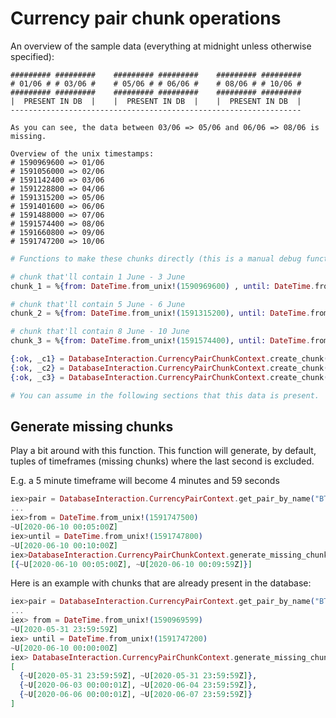 # Currency pair **chunk** operations

An overview of the sample data (everything at midnight unless otherwise specified):

```text
######### #########    ######### #########    ######### #########
# 01/06 # # 03/06 #    # 05/06 # # 06/06 #    # 08/06 # # 10/06 #
######### #########    ######### #########    ######### #########
|  PRESENT IN DB  |    |  PRESENT IN DB  |    |  PRESENT IN DB  |
-----------------------------------------------------------------

As you can see, the data between 03/06 => 05/06 and 06/06 => 08/06 is missing.

Overview of the unix timestamps:
# 1590969600 => 01/06
# 1591056000 => 02/06
# 1591142400 => 03/06
# 1591228800 => 04/06
# 1591315200 => 05/06
# 1591401600 => 06/06
# 1591488000 => 07/06
# 1591574400 => 08/06
# 1591660800 => 09/06
# 1591747200 => 10/06
```

```elixir
# Functions to make these chunks directly (this is a manual debug function! Don't use this directly):

# chunk that'll contain 1 June - 3 June
chunk_1 = %{from: DateTime.from_unix!(1590969600) , until: DateTime.from_unix!(1591142400)}

# chunk that'll contain 5 June - 6 June
chunk_2 = %{from: DateTime.from_unix!(1591315200), until: DateTime.from_unix!(1591401600)}

# chunk that'll contain 8 June - 10 June
chunk_3 = %{from: DateTime.from_unix!(1591574400), until: DateTime.from_unix!(1591747200)}

{:ok, _c1} = DatabaseInteraction.CurrencyPairChunkContext.create_chunk(chunk_1, pair, :i_am_aware_that_i_should_not_use_this_directly)
{:ok, _c2} = DatabaseInteraction.CurrencyPairChunkContext.create_chunk(chunk_2, pair, :i_am_aware_that_i_should_not_use_this_directly)
{:ok, _c3} = DatabaseInteraction.CurrencyPairChunkContext.create_chunk(chunk_3, pair, :i_am_aware_that_i_should_not_use_this_directly)

# You can assume in the following sections that this data is present.
```

## Generate missing chunks

Play a bit around with this function. This function will generate, by default, tuples of timeframes (missing chunks) where the last second is excluded.

E.g. a 5 minute timeframe will become 4 minutes and 59 seconds

```elixir
iex>pair = DatabaseInteraction.CurrencyPairContext.get_pair_by_name("BTC_USDT")
...
iex>from = DateTime.from_unix!(1591747500)
~U[2020-06-10 00:05:00Z]
iex>until = DateTime.from_unix!(1591747800)
~U[2020-06-10 00:10:00Z]
iex>DatabaseInteraction.CurrencyPairChunkContext.generate_missing_chunks(from, until)
[{~U[2020-06-10 00:05:00Z], ~U[2020-06-10 00:09:59Z]}]
```

Here is an example with chunks that are already present in the database:

```elixir
iex>pair = DatabaseInteraction.CurrencyPairContext.get_pair_by_name("BTC_USDT")
...
iex> from = DateTime.from_unix!(1590969599)
~U[2020-05-31 23:59:59Z]
iex> until = DateTime.from_unix!(1591747200)
~U[2020-06-10 00:00:00Z]
iex> DatabaseInteraction.CurrencyPairChunkContext.generate_missing_chunks(from, until, pair)
[
  {~U[2020-05-31 23:59:59Z], ~U[2020-05-31 23:59:59Z]},
  {~U[2020-06-03 00:00:01Z], ~U[2020-06-04 23:59:59Z]},
  {~U[2020-06-06 00:00:01Z], ~U[2020-06-07 23:59:59Z]}
]
```
